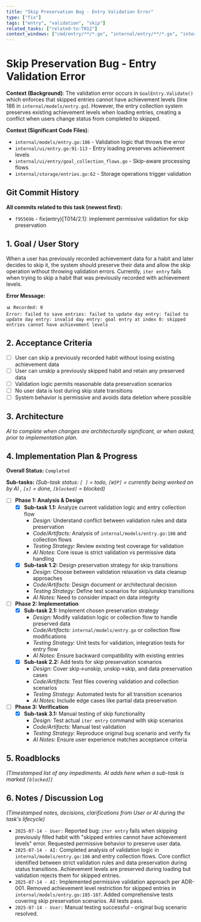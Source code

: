 ```yaml
---
title: "Skip Preservation Bug - Entry Validation Error"
type: ["fix"]
tags: ["entry", "validation", "skip"]
related_tasks: ["related-to:T012"]
context_windows: ["cmd/entry/**/*.go", "internal/entry/**/*.go", "internal/goals/**/*.go", "CLAUDE.md", "kanban/CLAUDE.md"]
---
```


# Skip Preservation Bug - Entry Validation Error

**Context (Background)**:
The validation error occurs in `GoalEntry.Validate()` which enforces that skipped entries cannot have achievement levels (line 186 in `internal/models/entry.go`). However, the entry collection system preserves existing achievement levels when loading entries, creating a conflict when users change status from completed to skipped.

**Context (Significant Code Files)**:
- `internal/models/entry.go:186` - Validation logic that throws the error
- `internal/ui/entry.go:91-113` - Entry loading preserves achievement levels
- `internal/ui/entry/goal_collection_flows.go` - Skip-aware processing flows
- `internal/storage/entries.go:62` - Storage operations trigger validation

## Git Commit History

**All commits related to this task (newest first):**

- `f95569b` - fix(entry)[T014/2.1]: implement permissive validation for skip preservation

## 1. Goal / User Story

When a user has previously recorded achievement data for a habit and later decides to skip it, the system should preserve their data and allow the skip operation without throwing validation errors. Currently, `iter entry` fails when trying to skip a habit that was previously recorded with achievement levels.

**Error Message:**
```
📊 Recorded: 0
Error: failed to save entries: failed to update day entry: failed to update day entry: invalid day entry: goal entry at index 0: skipped entries cannot have achievement levels
```

## 2. Acceptance Criteria

- [ ] User can skip a previously recorded habit without losing existing achievement data
- [ ] User can unskip a previously skipped habit and retain any preserved data
- [ ] Validation logic permits reasonable data preservation scenarios
- [ ] No user data is lost during skip state transitions
- [ ] System behavior is permissive and avoids data deletion where possible

## 3. Architecture

*AI to complete when changes are architecturally significant, or when asked, prior to implementation plan.*

## 4. Implementation Plan & Progress

**Overall Status:** `Completed`

**Sub-tasks:**
*(Sub-task status: `[ ]` = todo, `[WIP]` = currently being worked on by AI , `[x]` = done, `[blocked]` = blocked)*

- [ ] **Phase 1: Analysis & Design**
  - [x] **Sub-task 1.1:** Analyze current validation logic and entry collection flow
    - *Design:* Understand conflict between validation rules and data preservation
    - *Code/Artifacts:* Analysis of `internal/models/entry.go:186` and collection flows
    - *Testing Strategy:* Review existing test coverage for validation
    - *AI Notes:* Core issue is strict validation vs permissive data handling
  - [x] **Sub-task 1.2:** Design preservation strategy for skip transitions
    - *Design:* Choose between validation relaxation vs data cleanup approaches
    - *Code/Artifacts:* Design document or architectural decision
    - *Testing Strategy:* Define test scenarios for skip/unskip transitions
    - *AI Notes:* Need to consider impact on data integrity

- [ ] **Phase 2: Implementation**
  - [x] **Sub-task 2.1:** Implement chosen preservation strategy
    - *Design:* Modify validation logic or collection flow to handle preserved data
    - *Code/Artifacts:* `internal/models/entry.go` or collection flow modifications
    - *Testing Strategy:* Unit tests for validation, integration tests for entry flow
    - *AI Notes:* Ensure backward compatibility with existing entries
  - [x] **Sub-task 2.2:** Add tests for skip preservation scenarios
    - *Design:* Cover skip→unskip, unskip→skip, and data preservation cases
    - *Code/Artifacts:* Test files covering validation and collection scenarios
    - *Testing Strategy:* Automated tests for all transition scenarios
    - *AI Notes:* Include edge cases like partial data preservation

- [ ] **Phase 3: Verification**
  - [x] **Sub-task 3.1:** Manual testing of skip functionality
    - *Design:* Test actual `iter entry` command with skip scenarios
    - *Code/Artifacts:* Manual test validation
    - *Testing Strategy:* Reproduce original bug scenario and verify fix
    - *AI Notes:* Ensure user experience matches acceptance criteria

## 5. Roadblocks

*(Timestamped list of any impediments. AI adds here when a sub-task is marked `[blocked]`)*

## 6. Notes / Discussion Log

*(Timestamped notes, decisions, clarifications from User or AI during the task's lifecycle)*

- `2025-07-14 - User:` Reported bug: `iter entry` fails when skipping previously filled habit with "skipped entries cannot have achievement levels" error. Requested permissive behavior to preserve user data.
- `2025-07-14 - AI:` Completed analysis of validation logic in `internal/models/entry.go:186` and entry collection flows. Core conflict identified between strict validation rules and data preservation during status transitions. Achievement levels are preserved during loading but validation rejects them for skipped entries.
- `2025-07-14 - AI:` Implemented permissive validation approach per ADR-001. Removed achievement level restriction for skipped entries in `internal/models/entry.go:185-187`. Added comprehensive tests covering skip preservation scenarios. All tests pass.
- `2025-07-14 - User:` Manual testing successful - original bug scenario resolved.